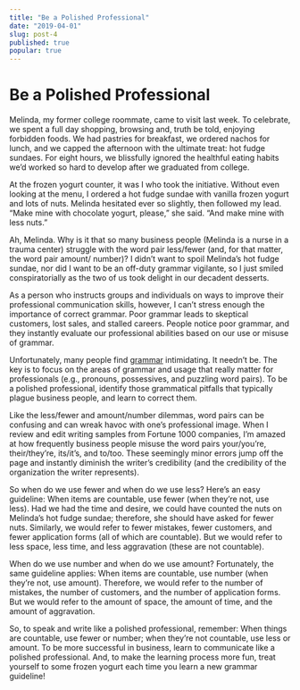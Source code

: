 ```yaml
---
title: "Be a Polished Professional"
date: "2019-04-01"
slug: post-4
published: true
popular: true
---
```

<!-- markdownlint-disable MD033 -->

# Be a Polished Professional
Melinda, my former college roommate, came to visit last week. To celebrate, we spent a full day shopping, browsing and, truth be told, enjoying forbidden foods. We had pastries for breakfast, we ordered nachos for lunch, and we capped the afternoon with the ultimate treat: hot fudge sundaes. For eight hours, we blissfully ignored the healthful eating habits we’d worked so hard to develop after we graduated from college.

At the frozen yogurt counter, it was I who took the initiative. Without even looking at the menu, I ordered a hot fudge sundae with vanilla frozen yogurt and lots of nuts. Melinda hesitated ever so slightly, then followed my lead. “Make mine with chocolate yogurt, please,” she said. “And make mine with less nuts.”

Ah, Melinda.  Why is it that so many business people (Melinda is a nurse in a trauma center) struggle with the word pair less/fewer (and, for that matter, the word pair amount/ number)? I didn’t want to spoil Melinda’s hot fudge sundae, nor did I want to be an off-duty grammar vigilante, so I just smiled conspiratorially as the two of us took delight in our decadent desserts.

As a person who instructs groups and individuals on ways to improve their professional communication skills, however, I can’t stress enough the importance of correct grammar. Poor grammar leads to skeptical customers, lost sales, and stalled careers. People notice poor grammar, and they instantly evaluate our professional abilities based on our use or misuse of grammar.

Unfortunately, many people find [grammar](https://en.wikipedia.org/wiki/Grammar) intimidating. It needn’t be. The key is to focus on the areas of grammar and usage that really matter for professionals (e.g., pronouns, possessives, and puzzling word pairs). To be a polished professional, identify those grammatical pitfalls that typically plague business people, and learn to correct them.

Like the less/fewer and amount/number dilemmas, word pairs can be confusing and can wreak havoc with one’s professional image. When I review and edit writing samples from Fortune 1000 companies, I’m amazed at how frequently business people misuse the word pairs your/you’re, their/they’re, its/it’s, and to/too. These seemingly minor errors jump off the page and instantly diminish the writer’s credibility (and the credibility of the organization the writer represents).

So when do we use fewer and when do we use less? Here’s an easy guideline: When items are countable, use fewer (when they’re not, use less). Had we had the time and desire, we could have counted the nuts on Melinda’s hot fudge sundae; therefore, she should have asked for fewer nuts. Similarly, we would refer to fewer mistakes, fewer customers, and fewer application forms (all of which are countable). But we would refer to less space, less time, and less aggravation (these are not countable).

When do we use number and when do we use amount? Fortunately, the same guideline applies: When items are countable, use number (when they’re not, use amount). Therefore, we would refer to the number of mistakes, the number of customers, and the number of application forms. But we would refer to the amount of space, the amount of time, and the amount of aggravation.

So, to speak and write like a polished professional, remember: When things are countable, use fewer or number; when they’re not countable, use less or amount. To be more successful in business, learn to communicate like a polished professional. And, to make the learning process more fun, treat yourself to some frozen yogurt each time you learn a new grammar guideline!